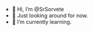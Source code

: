 - 👋 Hi, I’m @SrSorvete
- 👀 Just looking around for now.
- 🌱 I’m currently learning.

<!---
SrSorvete/SrSorvete is a ✨ special ✨ repository because its `README.md` (this file) appears on your GitHub profile.
You can click the Preview link to take a look at your changes.
--->
